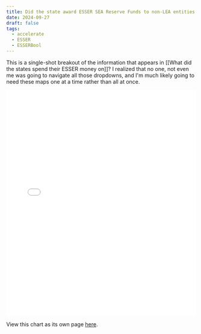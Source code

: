 ```yaml
---
title: Did the state award ESSER SEA Reserve Funds to non-LEA entities during the reporting period?
date: 2024-09-27
draft: false
tags:
  - accelerate
  - ESSER
  - ESSERBool
---
```

 
This is a single-shot breakout of the information that appears in [[What did the states spend their ESSER money on]]? I realized that no one, not even me was going to navigate all those dropdowns, and I'm much likely going to need these maps one at a time rather than all at once.

<iframe src="state_esser_combined_seaNonLeaFundsAwarded.html" width="100%" height="600px" frameborder="0"></iframe>

View this chart as its own page [here](https://log.jasongodfrey.info/html-files/state_esser_combined_seaNonLeaFundsAwarded.html).